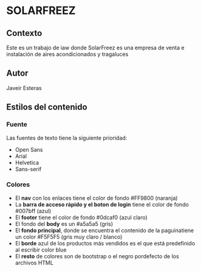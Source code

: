 # SOLARFREEZ
## Contexto
Este es un trabajo de iaw donde SolarFreez es una empresa de venta e instalación de aires acondicionados y tragaluces
## Autor
Javeir Esteras
## Estilos del contenido
### Fuente
Las fuentes de texto tiene la siguiente prioridad:
- Open Sans
- Arial
- Helvetica
- Sans-serif
### Colores
- El **nav** con los enlaces tiene el color de fondo #FF9800 (naranja)
- La **barra de acceso rápido y el boton de login** tiene el color de fondo #007bff (azul)
- El **footer** tiene el color de fondo #0dcaf0 (azul claro)
- El fondo del **body** es un #a5a5a5 (gris)
- El **fondo principal**, donde se encuentra el contenido de la paguinatiene un color #F5F5F5 (gris muy claro / blanco)
- El **borde** azul de los productos más vendidos es el que está predefinido al escribir color blue
- El **resto** de colores son de bootstrap o el negro pordefecto de los archivos HTML

